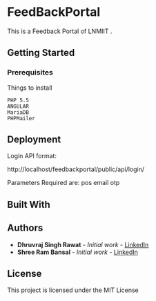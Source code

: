 # FeedBackPortal

This is a Feedback Portal of LNMIIT .

## Getting Started



### Prerequisites

Things to install 

```
PHP 5.5
ANGULAR
MariaDB
PHPMailer
```

## Deployment

Login API format:

http://localhost/feedbackportal/public/api/login/

Parameters Required are:
pos
email
otp

## Built With


## Authors

* **Dhruvraj Singh Rawat** - *Initial work* - [LinkedIn](https://www.linkedin.com/in/dhruvrajrawat/)
* **Shree Ram Bansal** - *Initial work* - [LinkedIn](https://www.linkedin.com/in/shree-ram-b-a48786104/)



## License

This project is licensed under the MIT License 


